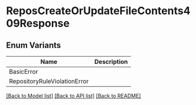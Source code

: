 # ReposCreateOrUpdateFileContents409Response

## Enum Variants

| Name | Description |
|---- | -----|
| BasicError |  |
| RepositoryRuleViolationError |  |

[[Back to Model list]](../README.md#documentation-for-models) [[Back to API list]](../README.md#documentation-for-api-endpoints) [[Back to README]](../README.md)


